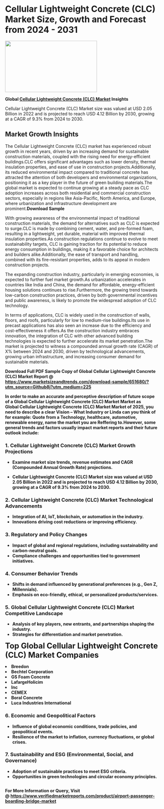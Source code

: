 <H1>Cellular Lightweight Concrete (CLC) Market Size, Growth and Forecast from 2024 - 2031</H1><img class="aligncenter size-medium wp-image-584254" src="https://thirdeyenews.in/wp-content/uploads/2024/09/Global-Market-Research-300x168.jpeg" alt="" width="300" height="168" /><p><strong>Global&nbsp;<a href="https://www.marketsizeandtrends.com/download-sample/651680/?utm_source=Github8j?utm_medium=225">Cellular Lightweight Concrete (CLC) Market</a> Insights</strong></p><p>Cellular Lightweight Concrete (CLC) Market size was valued at USD 2.05 Billion in 2022 and is projected to reach USD 4.12 Billion by 2030, growing at a CAGR of 9.3% from 2024 to 2030.</p><p><h2>Market Growth Insights</h2> <p>The Cellular Lightweight Concrete (CLC) market has experienced robust growth in recent years, driven by an increasing demand for sustainable construction materials, coupled with the rising need for energy-efficient buildings.CLC offers significant advantages such as lower density, thermal insulation properties, and ease of use in construction projects.Additionally, its reduced environmental impact compared to traditional concrete has attracted the attention of both developers and environmental organizations, positioning it as a key player in the future of green building materials.The global market is expected to continue growing at a steady pace as CLC adoption increases across both residential and commercial construction sectors, especially in regions like Asia-Pacific, North America, and Europe, where urbanization and infrastructure development are prominent.<strong>Download Sample</strong></p> <p>With growing awareness of the environmental impact of traditional construction materials, the demand for alternatives such as CLC is expected to surge.CLC is made by combining cement, water, and pre-formed foam, resulting in a lightweight, yet durable, material with improved thermal insulation properties.As construction regulations continue to evolve to meet sustainability targets, CLC is gaining traction for its potential to reduce energy consumption in buildings, making it a favorable choice for architects and builders alike.Additionally, the ease of transport and handling, combined with its fire-resistant properties, adds to its appeal in modern construction projects.</p> <p>The expanding construction industry, particularly in emerging economies, is expected to further fuel market growth.As urbanization accelerates in countries like India and China, the demand for affordable, energy-efficient housing solutions continues to rise.Furthermore, the growing trend towards low-carbon construction practices, driven by both governmental incentives and public awareness, is likely to promote the widespread adoption of CLC technology.</p> <p>In terms of applications, CLC is widely used in the construction of walls, floors, and roofs, particularly for low to medium-rise buildings.Its use in precast applications has also seen an increase due to the efficiency and cost-effectiveness it offers.As the construction industry embraces innovation, the integration of CLC with other advanced building technologies is expected to further accelerate its market penetration.The market is projected to witness a compounded annual growth rate (CAGR) of X% between 2024 and 2030, driven by technological advancements, growing urban infrastructure, and increasing consumer demand for sustainable materials.<strong></p><p><span class=""><strong>Download Full PDF Sample Copy of Global Cellular Lightweight Concrete (CLC) Market Report</strong> @ <a href="https://www.marketsizeandtrends.com/download-sample/651680/?utm_source=Github8j?utm_medium=225" target="_blank">https://www.marketsizeandtrends.com/download-sample/651680/?utm_source=Github8j?utm_medium=225</a></span></p><p>In order to make an accurate and perceptive description of future scope of a Global&nbsp;Cellular Lightweight Concrete (CLC) Market Market as Global&nbsp;Cellular Lightweight Concrete (CLC) Market Market of 2025, you need to describe a clear Vision &ndash; What Industry or Linda can you think of for example: Quote from a Technology, healthcare, automotive, renewable energy, name the market you are Reffering to.However, some general trends and factors usually impact market reports and their future outlook include:</p><h3>1.&nbsp;<strong>Cellular Lightweight Concrete (CLC) Market Growth Projections</strong></h3><ul><li>Examine market size trends, revenue estimates and CAGR (Compounded Annual Growth Rate) projections.</li><li><p>Cellular Lightweight Concrete (CLC) Market size was valued at USD 2.05 Billion in 2022 and is projected to reach USD 4.12 Billion by 2030, growing at a CAGR of 9.3% from 2024 to 2030.</p></li></ul><h3>2.&nbsp;<strong>Cellular Lightweight Concrete (CLC) Market Technological Advancements</strong></h3><ul><li>Integration of AI, IoT, blockchain, or automation in the industry.</li><li>Innovations driving cost reductions or improving efficiency.</li></ul><h3>3.&nbsp;<strong>Regulatory and Policy Changes</strong></h3><ul><li>Impact of global and regional regulations, including sustainability and carbon-neutral goals.</li><li>Compliance challenges and opportunities tied to government initiatives.</li></ul><h3>4.&nbsp;<strong>Consumer Behavior Trends</strong></h3><ul><li>Shifts in demand influenced by generational preferences (e.g., Gen Z, Millennials).</li><li>Emphasis on eco-friendly, ethical, or personalized products/services.</li></ul><h3>5.&nbsp;<strong>Global Cellular Lightweight Concrete (CLC) Market Competitive Landscape</strong></h3><ul><li>Analysis of key players, new entrants, and partnerships shaping the industry.</li><li>Strategies for differentiation and market penetration.</li></ul><p data-pm-slice="1 1 []"><span style="color: inherit; font-family: inherit; font-size: 25px;">Top Global Cellular Lightweight Concrete (CLC) Market Companies</span></p><div class="" data-test-id=""><p><li>Breedon</li><li> Bechtel Corporation</li><li> GS Foam Concrete</li><li> LafargeHolicim</li><li> Inc</li><li> CEMEX</li><li> Boral Concrete</li><li> Luca Industries International</li></p></div><h3>6.&nbsp;<strong>Economic and Geopolitical Factors</strong></h3><ul><li>Influence of global economic conditions, trade policies, and geopolitical events.</li><li>Resilience of the market to inflation, currency fluctuations, or global crises.</li></ul><h3>7.&nbsp;<strong>Sustainability and ESG (Environmental, Social, and Governance)</strong></h3><ul><li>Adoption of sustainable practices to meet ESG criteria.</li><li>Opportunities in green technologies and circular economy principles.</li></ul><h2><strong style="font-size: 14px;">For More Information or Query, Visit @&nbsp;</strong><a style="background-color: #ffffff; font-size: 14px;" href="https://www.marketsizeandtrends.com/report/cellular-lightweight-concrete-clc-market/" target="_blank">https://www.verifiedmarketreports.com/product/airport-passenger-boarding-bridge-market</a></h2>